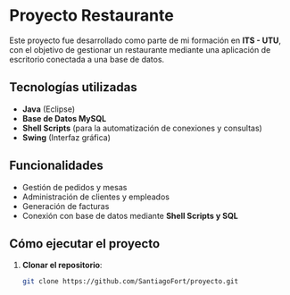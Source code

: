 # Proyecto Restaurante 

Este proyecto fue desarrollado como parte de mi formación en **ITS - UTU**, con el objetivo de gestionar un restaurante mediante una aplicación de escritorio conectada a una base de datos.  

## Tecnologías utilizadas  
- **Java** (Eclipse)  
- **Base de Datos MySQL**  
- **Shell Scripts** (para la automatización de conexiones y consultas)  
- **Swing** (Interfaz gráfica)  

##  Funcionalidades  
- Gestión de pedidos y mesas  
- Administración de clientes y empleados  
- Generación de facturas  
- Conexión con base de datos mediante **Shell Scripts y SQL**  

## Cómo ejecutar el proyecto  
1. **Clonar el repositorio**:  
   ```sh
   git clone https://github.com/SantiagoFort/proyecto.git
